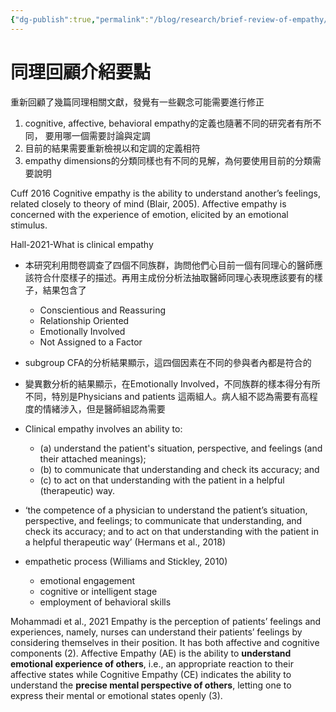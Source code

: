 ```yaml
---
{"dg-publish":true,"permalink":"/blog/research/brief-review-of-empathy/","title":"同理回顧介紹要點","tags":["blog","empathy","manuscript"]}
---
```



# 同理回顧介紹要點
重新回顧了幾篇同理相關文獻，發覺有一些觀念可能需要進行修正

1. cognitive, affective, behavioral empathy的定義也隨著不同的研究者有所不同， 要用哪一個需要討論與定調
2. 目前的結果需要重新檢視以和定調的定義相符
3. empathy dimensions的分類同樣也有不同的見解，為何要使用目前的分類需要說明


Cuff 2016
Cognitive empathy is the ability to understand another’s feelings, related closely to theory of mind (Blair, 2005).
Affective empathy is concerned with the experience of emotion, elicited by an emotional stimulus.

Hall-2021-What is clinical empathy
- 本研究利用問卷調查了四個不同族群，詢問他們心目前一個有同理心的醫師應該符合什麼樣子的描述。再用主成份分析法抽取醫師同理心表現應該要有的樣子，結果包含了
	- Conscientious and Reassuring
	- Relationship Oriented
	- Emotionally Involved
	- Not Assigned to a Factor
- subgroup CFA的分析結果顯示，這四個因素在不同的參與者內都是符合的
- 變異數分析的結果顯示，在Emotionally Involved，不同族群的樣本得分有所不同，特別是Physicians and patients 這兩組人。病人組不認為需要有高程度的情緒涉入，但是醫師組認為需要

- Clinical empathy involves an ability to:
  - (a) understand the patient's situation, perspective, and feelings (and their attached meanings);
  - (b) to communicate that understanding and check its accuracy; and
  - (c) to act on that understanding with the patient in a helpful (therapeutic) way.

- ‘the competence of a physician to understand the patient’s situation, perspective, and feelings; to communicate that understanding, and check its accuracy; and to act on that understanding with the patient in a helpful therapeutic way’ (Hermans et al., 2018)

- empathetic process (Williams and Stickley, 2010)
  - emotional engagement
  - cognitive or intelligent stage
  - employment of behavioral skills

Mohammadi et al., 2021
Empathy is the perception of patients’ feelings and experiences, namely, nurses can understand their patients’ feelings by considering themselves in their position. It has both affective and cognitive components (2). Affective Empathy (AE) is the ability to **understand emotional experience of others**, i.e., an appropriate reaction to their affective states while Cognitive Empathy (CE) indicates the ability to understand the **precise mental perspective of others**, letting one to express their mental or emotional states openly (3).